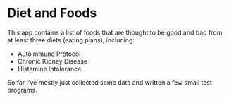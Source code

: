 Diet and Foods
==============

This app contains a list of foods that are thought to be
good and bad from at least three diets (eating plans),
including:

- Autoimmune Protocol
- Chronic Kidney Disease
- Histamine Intolerance

So far I’ve mostly just collected some data and written
a few small test programs.


